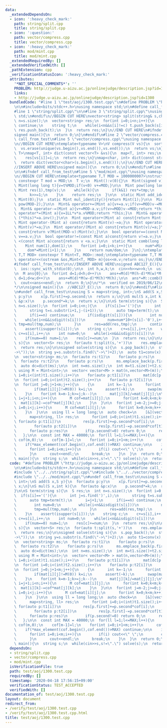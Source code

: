 ```yaml
---
data:
  _extendedDependsOn:
  - icon: ':heavy_check_mark:'
    path: string/split.cpp
    title: string/split.cpp
  - icon: ':question:'
    path: vector/compress.cpp
    title: vector/compress.cpp
  - icon: ':heavy_check_mark:'
    path: mod/mint.cpp
    title: mod/mint.cpp
  _extendedRequiredBy: []
  _extendedVerifiedWith: []
  _pathExtension: cpp
  _verificationStatusIcon: ':heavy_check_mark:'
  attributes:
    '*NOT_SPECIAL_COMMENTS*': ''
    PROBLEM: http://judge.u-aizu.ac.jp/onlinejudge/description.jsp?id=1300
    links:
    - http://judge.u-aizu.ac.jp/onlinejudge/description.jsp?id=1300
  bundledCode: "#line 1 \"test/aoj/1300.test.cpp\"\n#define PROBLEM \"http://judge.u-aizu.ac.jp/onlinejudge/description.jsp?id=1300\"\
    \n\n#include<bits/stdc++.h>\nusing namespace std;\n\n#define call_from_test\n\
    #line 1 \"string/split.cpp\"\n\n#line 3 \"string/split.cpp\"\nusing namespace\
    \ std;\n#endif\n//BEGIN CUT HERE\nvector<string> split(string& s,char c){\n  int\
    \ n=s.size();\n  vector<string> res;\n  for(int i=0;i<n;i++){\n    if(s[i]==c)\
    \ continue;\n    string t;\n    while(i<n&&s[i]!=c) t.push_back(s[i++]);\n   \
    \ res.push_back(t);\n  }\n  return res;\n}\n//END CUT HERE\n#ifndef call_from_test\n\
    signed main(){\n  return 0;\n}\n#endif\n#line 2 \"vector/compress.cpp\"\n\n#ifndef\
    \ call_from_test\n#line 5 \"vector/compress.cpp\"\nusing namespace std;\n#endif\n\
    \n//BEGIN CUT HERE\ntemplate<typename V>\nV compress(V vs){\n  sort(vs.begin(),vs.end());\n\
    \  vs.erase(unique(vs.begin(),vs.end()),vs.end());\n  return vs;\n}\ntemplate<typename\
    \ T>\nmap<T, int> dict(const vector<T> &vs){\n  map<T, int> res;\n  for(int i=0;i<(int)vs.size();i++)\n\
    \    res[vs[i]]=i;\n  return res;\n}\nmap<char, int> dict(const string &s){\n\
    \  return dict(vector<char>(s.begin(),s.end()));\n}\n//END CUT HERE\n#ifndef call_from_test\n\
    //INSERT ABOVE HERE\nsigned main(){\n  return 0;\n}\n#endif\n#line 2 \"mod/mint.cpp\"\
    \n\n#ifndef call_from_test\n#line 5 \"mod/mint.cpp\"\nusing namespace std;\n#endif\n\
    \n//BEGIN CUT HERE\ntemplate<typename T,T MOD = 1000000007>\nstruct Mint{\n  static\
    \ constexpr T mod = MOD;\n  T v;\n  Mint():v(0){}\n  Mint(signed v):v(v){}\n \
    \ Mint(long long t){v=t%MOD;if(v<0) v+=MOD;}\n\n  Mint pow(long long k){\n   \
    \ Mint res(1),tmp(v);\n    while(k){\n      if(k&1) res*=tmp;\n      tmp*=tmp;\n\
    \      k>>=1;\n    }\n    return res;\n  }\n\n  static Mint add_identity(){return\
    \ Mint(0);}\n  static Mint mul_identity(){return Mint(1);}\n\n  Mint inv(){return\
    \ pow(MOD-2);}\n\n  Mint& operator+=(Mint a){v+=a.v;if(v>=MOD)v-=MOD;return *this;}\n\
    \  Mint& operator-=(Mint a){v+=MOD-a.v;if(v>=MOD)v-=MOD;return *this;}\n  Mint&\
    \ operator*=(Mint a){v=1LL*v*a.v%MOD;return *this;}\n  Mint& operator/=(Mint a){return\
    \ (*this)*=a.inv();}\n\n  Mint operator+(Mint a) const{return Mint(v)+=a;}\n \
    \ Mint operator-(Mint a) const{return Mint(v)-=a;}\n  Mint operator*(Mint a) const{return\
    \ Mint(v)*=a;}\n  Mint operator/(Mint a) const{return Mint(v)/=a;}\n\n  Mint operator-()\
    \ const{return v?Mint(MOD-v):Mint(v);}\n\n  bool operator==(const Mint a)const{return\
    \ v==a.v;}\n  bool operator!=(const Mint a)const{return v!=a.v;}\n  bool operator\
    \ <(const Mint a)const{return v <a.v;}\n\n  static Mint comb(long long n,int k){\n\
    \    Mint num(1),dom(1);\n    for(int i=0;i<k;i++){\n      num*=Mint(n-i);\n \
    \     dom*=Mint(i+1);\n    }\n    return num/dom;\n  }\n};\ntemplate<typename\
    \ T,T MOD> constexpr T Mint<T, MOD>::mod;\ntemplate<typename T,T MOD>\nostream&\
    \ operator<<(ostream &os,Mint<T, MOD> m){os<<m.v;return os;}\n//END CUT HERE\n\
    #ifndef call_from_test\n\n//INSERT ABOVE HERE\nsigned ABC127_E(){\n  cin.tie(0);\n\
    \  ios::sync_with_stdio(0);\n\n  int h,w,k;\n  cin>>h>>w>>k;\n  using M = Mint<int>;\n\
    \n  M ans{0};\n  for(int d=1;d<h;d++)\n    ans+=M(d)*M(h-d)*M(w)*M(w);\n\n  for(int\
    \ d=1;d<w;d++)\n    ans+=M(d)*M(w-d)*M(h)*M(h);\n\n  ans*=M::comb(h*w-2,k-2);\n\
    \  cout<<ans<<endl;\n  return 0;\n}\n/*\n  verified on 2019/06/12\n  https://atcoder.jp/contests/abc127/tasks/abc127_e\n\
    */\n\nsigned main(){\n  //ABC127_E();\n  return 0;\n}\n#endif\n#line 10 \"test/aoj/1300.test.cpp\"\
    \n#undef call_from_test\n\nusing S = map<string, int>;\nS add(S x,S y){\n  for(auto\
    \ p:y)\n    x[p.first]+=p.second;\n  return x;\n}\nS mul(S x,int k){\n  for(auto\
    \ &p:x)\n    p.second*=k;\n  return x;\n}\n\nS term(string s){\n  S res;\n  int\
    \ n=s.size();\n  for(int i=0;i<n;){\n    if(s[i]=='('){\n      int j=s.find(')',i);\n\
    \      string t=s.substr(i+1,j-(i+1));\n      auto tmp=term(t);\n      i=j+1;\n\
    \      if(i==n) continue;\n      if(isdigit(s[i])){\n        int num=0;\n    \
    \    while(i<n&&isdigit(s[i]))\n          num=num*10+(s[i]-'0'),i++;\n       \
    \ tmp=mul(tmp,num);\n      }\n      res=add(res,tmp);\n      continue;\n    }\n\
    \    assert(isupper(s[i]));\n    string c;\n    c+=s[i],i++;\n    while(i<n&&islower(s[i]))\
    \ c+=s[i],i++;\n    int num=0;\n    while(i<n&&isdigit(s[i]))\n      num=num*10+(s[i]-'0'),i++;\n\
    \    if(num==0) num=1;\n    res[c]+=num;\n  }\n  return res;\n}\n\nvector<S> conv(string\
    \ s){\n  vector<S> res;\n  for(auto t:split(s,'+'))\n    res.emplace_back(term(t));\n\
    \  return res;\n}\n\nsigned solve(string s){\n  s.pop_back();\n  string x=s.substr(0,s.find(\"\
    ->\"));\n  string y=s.substr(s.find(\"->\")+2);\n  auto t1=conv(x);\n  auto t2=conv(y);\n\
    \n  vector<string> ms;\n  for(auto rs:t1)\n    for(auto p:rs)\n      ms.emplace_back(p.first);\n\
    \  for(auto rs:t2)\n    for(auto p:rs)\n      ms.emplace_back(p.first);\n  ms=compress(ms);\n\
    \  auto dc=dict(ms);\n\n  int n=ms.size();\n  int m=t1.size()+t2.size();\n\n \
    \ using M = Mint<int>;\n  vector< vector<M> > mat(n,vector<M>(m));\n  for(int\
    \ i=0;i<(int)t1.size();i++)\n    for(auto p:t1[i])\n      mat[dc[p.first]][i]=M(p.second);\n\
    \n  for(int i=0;i<(int)t2.size();i++)\n    for(auto p:t2[i])\n      mat[dc[p.first]][t1.size()+i]=-M(p.second);\n\
    \n  for(int j=0;j+1<m;j++){\n    {\n      int k=-1;\n      for(int i=j;i<n;i++)\n\
    \        if(mat[i][j]!=M(0)) k=i;\n      assert(~k);\n      swap(mat[j],mat[k]);\n\
    \    }\n    for(int k=m-1;k>=j;k--)\n      mat[j][k]/=mat[j][j];\n\n    for(int\
    \ i=j+1;i<n;i++){\n      M cof=mat[i][j];\n      for(int k=0;k<m;k++)\n      \
    \  mat[i][k]-=cof*mat[j][k];\n    }\n  }\n\n  for(int j=m-2;j>=0;j--){\n    for(int\
    \ i=0;i<j;i++){\n      M cof=mat[i][j];\n      for(int k=0;k<m;k++)\n        mat[i][k]-=cof*mat[j][k];\n\
    \    }\n  }\n\n  using ll = long long;\n  auto check=\n    [&](vector<ll> cof)->int{\n\
    \      map<string, ll> res;\n      for(int i=0;i<(int)t1.size();i++)\n       \
    \ for(auto p:t1[i])\n          res[p.first]+=p.second*cof[i];\n      for(int i=0;i<(int)t2.size();i++)\n\
    \        for(auto p:t2[i])\n          res[p.first]-=p.second*cof[t1.size()+i];\n\
    \      for(auto p:res)\n        if(p.second!=0) return 0;\n      return 1;\n \
    \   };\n\n  const int MAX = 40000;\n  for(ll l=1;l<=MAX;l++){\n    vector<ll>\
    \ cof(m,0);\n    cof[m-1]=l;\n    for(int i=0;i+1<m;i++)\n      cof[i]=(-M(l)*mat[i][m-1]).v;\n\
    \    if(*max_element(cof.begin(),cof.end())>MAX) continue;\n\n    if(check(cof)){\n\
    \      for(int i=0;i<m;i++){\n        if(i) cout<<\" \";\n        cout<<cof[i];\n\
    \      }\n      cout<<endl;\n      break;\n    }\n  }\n  return 0;\n}\n\nsigned\
    \ main(){\n  string s;\n  while(cin>>s,s!=\".\") solve(s);\n  return 0;\n}\n"
  code: "#define PROBLEM \"http://judge.u-aizu.ac.jp/onlinejudge/description.jsp?id=1300\"\
    \n\n#include<bits/stdc++.h>\nusing namespace std;\n\n#define call_from_test\n\
    #include \"../../string/split.cpp\"\n#include \"../../vector/compress.cpp\"\n\
    #include \"../../mod/mint.cpp\"\n#undef call_from_test\n\nusing S = map<string,\
    \ int>;\nS add(S x,S y){\n  for(auto p:y)\n    x[p.first]+=p.second;\n  return\
    \ x;\n}\nS mul(S x,int k){\n  for(auto &p:x)\n    p.second*=k;\n  return x;\n\
    }\n\nS term(string s){\n  S res;\n  int n=s.size();\n  for(int i=0;i<n;){\n  \
    \  if(s[i]=='('){\n      int j=s.find(')',i);\n      string t=s.substr(i+1,j-(i+1));\n\
    \      auto tmp=term(t);\n      i=j+1;\n      if(i==n) continue;\n      if(isdigit(s[i])){\n\
    \        int num=0;\n        while(i<n&&isdigit(s[i]))\n          num=num*10+(s[i]-'0'),i++;\n\
    \        tmp=mul(tmp,num);\n      }\n      res=add(res,tmp);\n      continue;\n\
    \    }\n    assert(isupper(s[i]));\n    string c;\n    c+=s[i],i++;\n    while(i<n&&islower(s[i]))\
    \ c+=s[i],i++;\n    int num=0;\n    while(i<n&&isdigit(s[i]))\n      num=num*10+(s[i]-'0'),i++;\n\
    \    if(num==0) num=1;\n    res[c]+=num;\n  }\n  return res;\n}\n\nvector<S> conv(string\
    \ s){\n  vector<S> res;\n  for(auto t:split(s,'+'))\n    res.emplace_back(term(t));\n\
    \  return res;\n}\n\nsigned solve(string s){\n  s.pop_back();\n  string x=s.substr(0,s.find(\"\
    ->\"));\n  string y=s.substr(s.find(\"->\")+2);\n  auto t1=conv(x);\n  auto t2=conv(y);\n\
    \n  vector<string> ms;\n  for(auto rs:t1)\n    for(auto p:rs)\n      ms.emplace_back(p.first);\n\
    \  for(auto rs:t2)\n    for(auto p:rs)\n      ms.emplace_back(p.first);\n  ms=compress(ms);\n\
    \  auto dc=dict(ms);\n\n  int n=ms.size();\n  int m=t1.size()+t2.size();\n\n \
    \ using M = Mint<int>;\n  vector< vector<M> > mat(n,vector<M>(m));\n  for(int\
    \ i=0;i<(int)t1.size();i++)\n    for(auto p:t1[i])\n      mat[dc[p.first]][i]=M(p.second);\n\
    \n  for(int i=0;i<(int)t2.size();i++)\n    for(auto p:t2[i])\n      mat[dc[p.first]][t1.size()+i]=-M(p.second);\n\
    \n  for(int j=0;j+1<m;j++){\n    {\n      int k=-1;\n      for(int i=j;i<n;i++)\n\
    \        if(mat[i][j]!=M(0)) k=i;\n      assert(~k);\n      swap(mat[j],mat[k]);\n\
    \    }\n    for(int k=m-1;k>=j;k--)\n      mat[j][k]/=mat[j][j];\n\n    for(int\
    \ i=j+1;i<n;i++){\n      M cof=mat[i][j];\n      for(int k=0;k<m;k++)\n      \
    \  mat[i][k]-=cof*mat[j][k];\n    }\n  }\n\n  for(int j=m-2;j>=0;j--){\n    for(int\
    \ i=0;i<j;i++){\n      M cof=mat[i][j];\n      for(int k=0;k<m;k++)\n        mat[i][k]-=cof*mat[j][k];\n\
    \    }\n  }\n\n  using ll = long long;\n  auto check=\n    [&](vector<ll> cof)->int{\n\
    \      map<string, ll> res;\n      for(int i=0;i<(int)t1.size();i++)\n       \
    \ for(auto p:t1[i])\n          res[p.first]+=p.second*cof[i];\n      for(int i=0;i<(int)t2.size();i++)\n\
    \        for(auto p:t2[i])\n          res[p.first]-=p.second*cof[t1.size()+i];\n\
    \      for(auto p:res)\n        if(p.second!=0) return 0;\n      return 1;\n \
    \   };\n\n  const int MAX = 40000;\n  for(ll l=1;l<=MAX;l++){\n    vector<ll>\
    \ cof(m,0);\n    cof[m-1]=l;\n    for(int i=0;i+1<m;i++)\n      cof[i]=(-M(l)*mat[i][m-1]).v;\n\
    \    if(*max_element(cof.begin(),cof.end())>MAX) continue;\n\n    if(check(cof)){\n\
    \      for(int i=0;i<m;i++){\n        if(i) cout<<\" \";\n        cout<<cof[i];\n\
    \      }\n      cout<<endl;\n      break;\n    }\n  }\n  return 0;\n}\n\nsigned\
    \ main(){\n  string s;\n  while(cin>>s,s!=\".\") solve(s);\n  return 0;\n}\n"
  dependsOn:
  - string/split.cpp
  - vector/compress.cpp
  - mod/mint.cpp
  isVerificationFile: true
  path: test/aoj/1300.test.cpp
  requiredBy: []
  timestamp: '2020-04-18 17:56:15+09:00'
  verificationStatus: TEST_ACCEPTED
  verifiedWith: []
documentation_of: test/aoj/1300.test.cpp
layout: document
redirect_from:
- /verify/test/aoj/1300.test.cpp
- /verify/test/aoj/1300.test.cpp.html
title: test/aoj/1300.test.cpp
---
```

